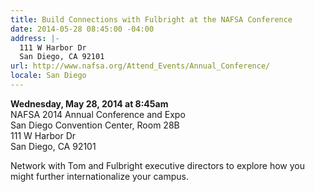 ```yaml
---
title: Build Connections with Fulbright at the NAFSA Conference
date: 2014-05-28 08:45:00 -04:00
address: |-
  111 W Harbor Dr
  San Diego, CA 92101
url: http://www.nafsa.org/Attend_Events/Annual_Conference/
locale: San Diego
---
```


**Wednesday, May 28, 2014 at 8:45am**  
NAFSA 2014 Annual Conference and Expo  
San Diego Convention Center, Room 28B  
111 W Harbor Dr  
San Diego, CA   92101  

Network with Tom and Fulbright executive directors to explore how you might further internationalize your campus.

